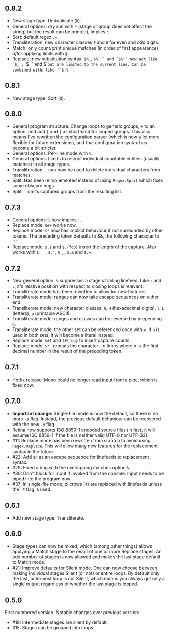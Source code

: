 ## 0.8.2

- New stage type: Deduplicate (`D`).
- General options: dry run with `*` (stage or group does not affect the string, but the result can be printed), implies `:`.
- Sort: default regex `.+`.
- Transliteration: new character classes `E` and `O` for even and odd digits.
- Match: only count/print unique matches (in order of first appearance) *after* applying limits with `@`.
- Replace: new substitution syntax. `$%_`, ``$%` ` and `$%'` now act like `$_`, ``$` `` and `$'` but are limited to the current line. Can be combined with `.` like ``$.%` ``.

## 0.8.1

- New stage type: Sort (`O`).

## 0.8.0

- General program structure: Change loops to generic groups, `+` to an option, and add `{` and `}` as shorthand for looped groups. This also means I've rewritten the configuration parser (which is now a lot more flexible for future extensions), and that configuration syntax has become a bit stricter.
- General options: Per-line mode with `%`.
- General options: Limits to restrict individual countable entities (usually matches) in all stage types.
- Transliteration: `_` can now be used to delete individual characters from matches.
- Split: Has been reimplemented instead of using `Regex.Split` which fixes some obscure bugs.
- Split: `-` omits captured groups from the resulting list.

## 0.7.3

- General options: `\` now implies `:`.
- Replace mode: `$#+` works now.
- Replace mode: `$*` now has implicit behaviour if not surrounded by other tokens. The preceding token defaults to $&, the following character to '1'.
- Replace mode: `$.1` and `$.{foo}` insert the length of the capture. Also works with ``$.` ``, `$.'`, `$._`, `$.&` and `$.+`.

## 0.7.2

- New general option: `\` suppresses a stage's trailing linefeed. Like `;` and `:`, it's relative position with respect to closing loops is relevant.
- Transliterate mode has been rewritten to allow for new features.
- Transliterate mode: ranges can now take escape sequences on either end.
- Transliterate mode: new character classes, `h`, `H` (hexadecimal digits), `l`, `L` (letters), `p` (printable ASCII).
- Transliterate mode: ranges and classes can be reversed by prepending `R`.
- Transliterate mode: the other set can be referenced once with `o`. If `o` is used in both sets, it will become a literal instead.
- Replace mode: `$#1` and `$#{foo}` to insert capture counts.
- Replace mode: `$*_` repeats the character `_` *n* times where *n* is the first decimal number in the result of the preceding token.

## 0.7.1

- Hotfix release: Mono could no longer read input from a pipe, which is fixed now.

## 0.7.0

- **Important change:** Single-file mode is now the default, so there is no more `-s` flag. Instead, the previous default behaviour can be recovered with the new `-m` flag.
- Retina now supports ISO 8859-1 encoded source files (in fact, it will assume ISO 8859-1 if the file is neither valid UTF-8 nor UTF-32).
- #11: Replace mode has been rewritten from scratch to avoid using `Regex.Replace`. This will allow many new features for the replacement syntax in the future.
- #22: Add `$n` as an escape sequence for linefeeds to replacement syntax.
- #29: Fixed a bug with the overlapping matches option `&`.
- #30: Don't block for input if invoked from the console. Input needs to be piped into the program now.
- #37: In single-file mode, pilcrows (`¶`) are replaced with linefeeds unless the `-P` flag is used.

## 0.6.1

- Add new stage type: Transliterate.

## 0.6.0

- Stage types can now be mixed, which (among other things) allows applying a 
  Match stage to the result of one or more Replace stages. An odd number of
  stages is now allowed and makes the last stage default to Match mode.
- #21: Improve defaults for Silent mode. One can now choose between making
  individual stages Silent (or not) or entire loops. By default only the
  last, outermost loop is not Silent, which means you always get only a
  single output regardless of whether the last stage is looped.

## 0.5.0

First numbered version. Notable changes over previous version:

- #19: Intermediate stages are silent by default.
- #15: Stages can be grouped into loops.
